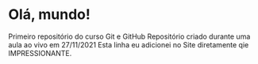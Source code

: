# Olá, mundo!
 Primeiro repositório do curso Git e GitHub
 Repositório criado durante uma aula ao vivo em 27/11/2021
Esta linha eu adicionei no Site diretamente qie IMPRESSIONANTE.
